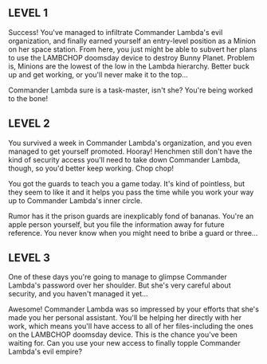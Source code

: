 ## LEVEL 1

Success! You've managed to infiltrate Commander Lambda's evil organization, and finally earned yourself an entry-level position as a Minion on her space station. From here, you just might be able to subvert her plans to use the LAMBCHOP doomsday device to destroy Bunny Planet. Problem is, Minions are the lowest of the low in the Lambda hierarchy. Better buck up and get working, or you'll never make it to the top...

Commander Lambda sure is a task-master, isn't she? You're being worked to the bone!

## LEVEL 2 

You survived a week in Commander Lambda's organization, and you even managed to get yourself promoted. Hooray! Henchmen still don't have the kind of security access you'll need to take down Commander Lambda, though, so you'd better keep working. Chop chop!

You got the guards to teach you a game today. It's kind of pointless, but they seem to like it and it helps you pass the time while you work your way up to Commander Lambda's inner circle.

Rumor has it the prison guards are inexplicably fond of bananas. You're an apple person yourself, but you file the information away for future reference. You never know when you might need to bribe a guard or three...

## LEVEL 3

One of these days you're going to manage to glimpse Commander Lambda's password over her shoulder. But she's very careful about security, and you haven't managed it yet...

Awesome! Commander Lambda was so impressed by your efforts that she's made you her personal assistant. You'll be helping her directly with her work, which means you'll have access to all of her files-including the ones on the LAMBCHOP doomsday device. This is the chance you've been waiting for. Can you use your new access to finally topple Commander Lambda's evil empire?